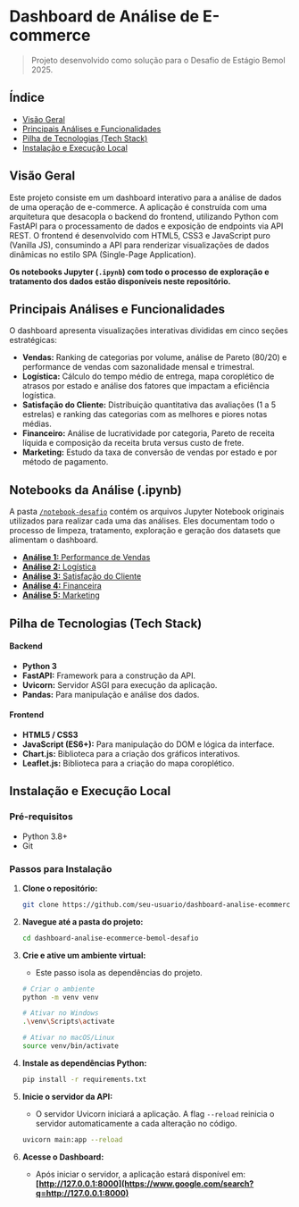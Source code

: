 

# Dashboard de Análise de E-commerce

> Projeto desenvolvido como solução para o Desafio de Estágio Bemol 2025.

## Índice

  - [Visão Geral](https://www.google.com/search?q=%23vis%C3%A3o-geral)
  - [Principais Análises e Funcionalidades](https://www.google.com/search?q=%23principais-an%C3%A1lises-e-funcionalidades)
  - [Pilha de Tecnologias (Tech Stack)](https://www.google.com/search?q=%23pilha-de-tecnologias-tech-stack)
  - [Instalação e Execução Local](https://www.google.com/search?q=%23instala%C3%A7%C3%A3o-e-execu%C3%A7%C3%A3o-local)


## Visão Geral

Este projeto consiste em um dashboard interativo para a análise de dados de uma operação de e-commerce. A aplicação é construída com uma arquitetura que desacopla o backend do frontend, utilizando Python com FastAPI para o processamento de dados e exposição de endpoints via API REST. O frontend é desenvolvido com HTML5, CSS3 e JavaScript puro (Vanilla JS), consumindo a API para renderizar visualizações de dados dinâmicas no estilo SPA (Single-Page Application).

**Os notebooks Jupyter (`.ipynb`) com todo o processo de exploração e tratamento dos dados estão disponíveis neste repositório.**

## Principais Análises e Funcionalidades

O dashboard apresenta visualizações interativas divididas em cinco seções estratégicas:

* **Vendas:** Ranking de categorias por volume, análise de Pareto (80/20) e performance de vendas com sazonalidade mensal e trimestral.
* **Logística:** Cálculo do tempo médio de entrega, mapa coroplético de atrasos por estado e análise dos fatores que impactam a eficiência logística.
* **Satisfação do Cliente:** Distribuição quantitativa das avaliações (1 a 5 estrelas) e ranking das categorias com as melhores e piores notas médias.
* **Financeiro:** Análise de lucratividade por categoria, Pareto de receita líquida e composição da receita bruta versus custo de frete.
* **Marketing:** Estudo da taxa de conversão de vendas por estado e por método de pagamento.

## Notebooks da Análise (.ipynb)

A pasta [`/notebook-desafio`](./notebook-desafio/) contém os arquivos Jupyter Notebook originais utilizados para realizar cada uma das análises. Eles documentam todo o processo de limpeza, tratamento, exploração e geração dos datasets que alimentam o dashboard.

* [**Análise 1:** Performance de Vendas](./notebook-desafio/Pablo%20Oliveira%20Desafio%201-a.ipynb)
* [**Análise 2:** Logística](./notebook-desafio/Pablo%20Oliveira%20Desafio%202-a.ipynb)
* [**Análise 3:** Satisfação do Cliente](./notebook-desafio/Pablo%20Oliveira%20Desafio%203-a.ipynb)
* [**Análise 4:** Financeira](./notebook-desafio/Pablo%20Oliveira%20Desafio%204-a.ipynb)
* [**Análise 5:** Marketing](./notebook-desafio/Pablo%20Oliveira%20Desafio%205-a.ipynb)

## Pilha de Tecnologias (Tech Stack)

#### **Backend**

  * **Python 3**
  * **FastAPI:** Framework para a construção da API.
  * **Uvicorn:** Servidor ASGI para execução da aplicação.
  * **Pandas:** Para manipulação e análise dos dados.

#### **Frontend**

  * **HTML5 / CSS3**
  * **JavaScript (ES6+):** Para manipulação do DOM e lógica da interface.
  * **Chart.js:** Biblioteca para a criação dos gráficos interativos.
  * **Leaflet.js:** Biblioteca para a criação do mapa coroplético.

## Instalação e Execução Local

### **Pré-requisitos**

  * Python 3.8+
  * Git

### **Passos para Instalação**

1.  **Clone o repositório:**

    ```bash
    git clone https://github.com/seu-usuario/dashboard-analise-ecommerce-bemol-desafio.git
    ```

2.  **Navegue até a pasta do projeto:**

    ```bash
    cd dashboard-analise-ecommerce-bemol-desafio
    ```

3.  **Crie e ative um ambiente virtual:**

      * Este passo isola as dependências do projeto.

    <!-- end list -->

    ```bash
    # Criar o ambiente
    python -m venv venv

    # Ativar no Windows
    .\venv\Scripts\activate

    # Ativar no macOS/Linux
    source venv/bin/activate
    ```

4.  **Instale as dependências Python:**

    ```bash
    pip install -r requirements.txt
    ```

5.  **Inicie o servidor da API:**

      * O servidor Uvicorn iniciará a aplicação. A flag `--reload` reinicia o servidor automaticamente a cada alteração no código.

    <!-- end list -->

    ```bash
    uvicorn main:app --reload
    ```

6.  **Acesse o Dashboard:**

      * Após iniciar o servidor, a aplicação estará disponível em: **[http://127.0.0.1:8000](https://www.google.com/search?q=http://127.0.0.1:8000)**

